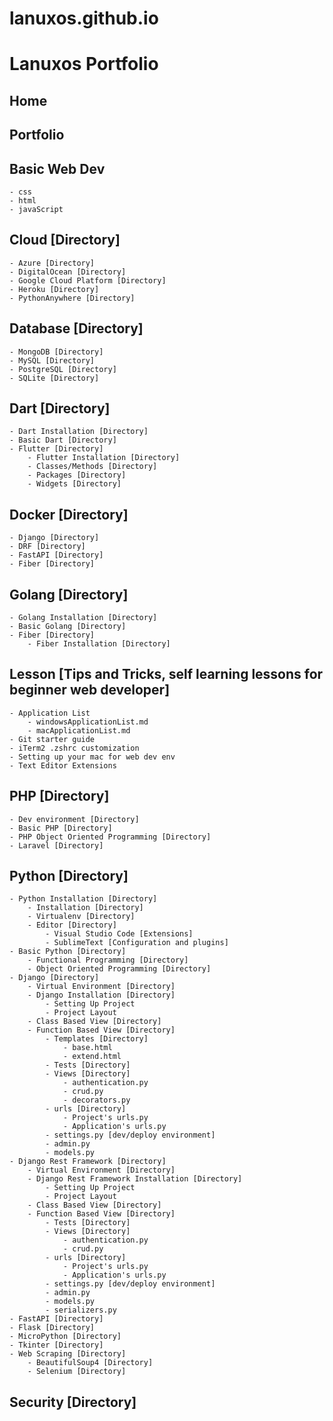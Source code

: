 # lanuxos.github.io
# Lanuxos Portfolio

## Home
## Portfolio
## Basic Web Dev
    - css
    - html
    - javaScript
## Cloud [Directory]
    - Azure [Directory]
    - DigitalOcean [Directory]
    - Google Cloud Platform [Directory]
    - Heroku [Directory]
    - PythonAnywhere [Directory]
## Database [Directory]
    - MongoDB [Directory]
    - MySQL [Directory]
    - PostgreSQL [Directory]
    - SQLite [Directory]
## Dart [Directory]
    - Dart Installation [Directory]
    - Basic Dart [Directory]
    - Flutter [Directory]
        - Flutter Installation [Directory]
        - Classes/Methods [Directory]
        - Packages [Directory]
        - Widgets [Directory]
## Docker [Directory]
    - Django [Directory]
    - DRF [Directory]
    - FastAPI [Directory]
    - Fiber [Directory]
## Golang [Directory]
    - Golang Installation [Directory]
    - Basic Golang [Directory]
    - Fiber [Directory]
        - Fiber Installation [Directory]
## Lesson [Tips and Tricks, self learning lessons for beginner web developer]
    - Application List
        - windowsApplicationList.md
        - macApplicationList.md
    - Git starter guide
    - iTerm2 .zshrc customization
    - Setting up your mac for web dev env
    - Text Editor Extensions
## PHP [Directory]
    - Dev environment [Directory]
    - Basic PHP [Directory]
    - PHP Object Oriented Programming [Directory]
    - Laravel [Directory]
## Python [Directory]
    - Python Installation [Directory]
        - Installation [Directory]
        - Virtualenv [Directory]
        - Editor [Directory]
            - Visual Studio Code [Extensions]
            - SublimeText [Configuration and plugins]
    - Basic Python [Directory]
        - Functional Programming [Directory]
        - Object Oriented Programming [Directory]
    - Django [Directory]
        - Virtual Environment [Directory]
        - Django Installation [Directory]
            - Setting Up Project
            - Project Layout
        - Class Based View [Directory]
        - Function Based View [Directory]
            - Templates [Directory]
                - base.html
                - extend.html
            - Tests [Directory]
            - Views [Directory]
                - authentication.py
                - crud.py
                - decorators.py
            - urls [Directory]
                - Project's urls.py
                - Application's urls.py
            - settings.py [dev/deploy environment]
            - admin.py
            - models.py
    - Django Rest Framework [Directory]
        - Virtual Environment [Directory]
        - Django Rest Framework Installation [Directory]
            - Setting Up Project
            - Project Layout
        - Class Based View [Directory]
        - Function Based View [Directory]
            - Tests [Directory]
            - Views [Directory]
                - authentication.py
                - crud.py
            - urls [Directory]
                - Project's urls.py
                - Application's urls.py
            - settings.py [dev/deploy environment]
            - admin.py
            - models.py
            - serializers.py
    - FastAPI [Directory]
    - Flask [Directory]
    - MicroPython [Directory]
    - Tkinter [Directory]
    - Web Scraping [Directory]
        - BeautifulSoup4 [Directory]
        - Selenium [Directory]
## Security [Directory]